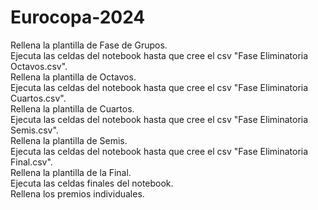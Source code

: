 # Eurocopa-2024

Rellena la plantilla de Fase de Grupos. <br />
Ejecuta las celdas del notebook hasta que cree el csv "Fase Eliminatoria Octavos.csv". <br />
Rellena la plantilla de Octavos. <br />
Ejecuta las celdas del notebook hasta que cree el csv "Fase Eliminatoria Cuartos.csv". <br />
Rellena la plantilla de Cuartos. <br />
Ejecuta las celdas del notebook hasta que cree el csv "Fase Eliminatoria Semis.csv". <br />
Rellena la plantilla de Semis. <br />
Ejecuta las celdas del notebook hasta que cree el csv "Fase Eliminatoria Final.csv". <br />
Rellena la plantilla de la Final. <br />
Ejecuta las celdas finales del notebook. <br />
Rellena los premios individuales.

